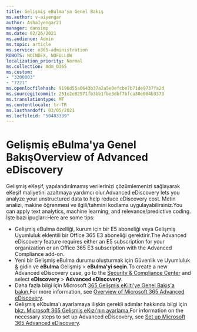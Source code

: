 ```yaml
---
title: Gelişmiş eBulma'ya Genel Bakış
ms.author: v-aiyengar
author: AshaIyengar21
manager: dansimp
ms.date: 02/26/2021
ms.audience: Admin
ms.topic: article
ms.service: o365-administration
ROBOTS: NOINDEX, NOFOLLOW
localization_priority: Normal
ms.collection: Adm_O365
ms.custom:
- "3200003"
- "7221"
ms.openlocfilehash: 9196d55a0643b37a2a5e0efcbe7b71de9737fa2d
ms.sourcegitcommit: 251e2e82571fb3bb1fbe3dbf7bfca30e004b3373
ms.translationtype: MT
ms.contentlocale: tr-TR
ms.lasthandoff: 03/05/2021
ms.locfileid: "50483339"
---
```

# <a name="overview-of-advanced-ediscovery"></a><span data-ttu-id="9cd19-102">Gelişmiş eBulma'ya Genel Bakış</span><span class="sxs-lookup"><span data-stu-id="9cd19-102">Overview of Advanced eDiscovery</span></span>

<span data-ttu-id="9cd19-103">Gelişmiş eKeşif, yapılandırılmamış verilerinizi çözümlemenizi sağlayarak eKeşif maliyetini azaltmaya yardımcı olur.</span><span class="sxs-lookup"><span data-stu-id="9cd19-103">Advanced eDiscovery lets you analyze your unstructured data to help reduce eDiscovery cost.</span></span> <span data-ttu-id="9cd19-104">Metin analizi, makine öğrenmesi ve ilgili/tahmini kodlama uygulayabilirsiniz.</span><span class="sxs-lookup"><span data-stu-id="9cd19-104">You can apply text analytics, machine learning, and relevance/predictive coding.</span></span> <span data-ttu-id="9cd19-105">İşte bazı ipuçları:</span><span class="sxs-lookup"><span data-stu-id="9cd19-105">Here are some tips:</span></span>

- <span data-ttu-id="9cd19-106">Gelişmiş eBulma özelliği, kurum için bir E5 aboneliği veya Gelişmiş Uyumluluk eklentili bir Office 365 E3 aboneliği gerektirir.</span><span class="sxs-lookup"><span data-stu-id="9cd19-106">The Advanced eDiscovery feature requires either an E5 subscription for your organization or an Office 365 E3 subscription with the Advanced Compliance add-on.</span></span>
- <span data-ttu-id="9cd19-107">Yeni bir Gelişmiş eBulma durumu oluşturmak için Güvenlik ve Uyumluluk [&](https://go.microsoft.com/fwlink/p/?linkid=2077143) gidin ve **eBulma** Gelişmiş  >  **eBulma'yi seçin.**</span><span class="sxs-lookup"><span data-stu-id="9cd19-107">To create a new Advanced eDiscovery case, go to the [Security & Compliance Center](https://go.microsoft.com/fwlink/p/?linkid=2077143) and select **eDiscovery** > **Advanced eDiscovery**.</span></span>
- <span data-ttu-id="9cd19-108">Daha fazla bilgi için Microsoft [365 Gelişmiş eKilti'ye Genel Bakış'a bakın.](https://go.microsoft.com/fwlink/?linkid=2101588)</span><span class="sxs-lookup"><span data-stu-id="9cd19-108">For more information, see [Overview of Microsoft 365 Advanced eDiscovery](https://go.microsoft.com/fwlink/?linkid=2101588).</span></span>
- <span data-ttu-id="9cd19-109">Gelişmiş eKbulma'ı ayarlamaya ilişkin gerekli adımlar hakkında bilgi için [bkz. Microsoft 365 Gelişmiş eKızı'nın ayarlama.](https://go.microsoft.com/fwlink/?linkid=2122672)</span><span class="sxs-lookup"><span data-stu-id="9cd19-109">For information on the necessary steps to set up Advanced eDiscovery, see [Set up Microsoft 365 Advanced eDiscovery](https://go.microsoft.com/fwlink/?linkid=2122672).</span></span>